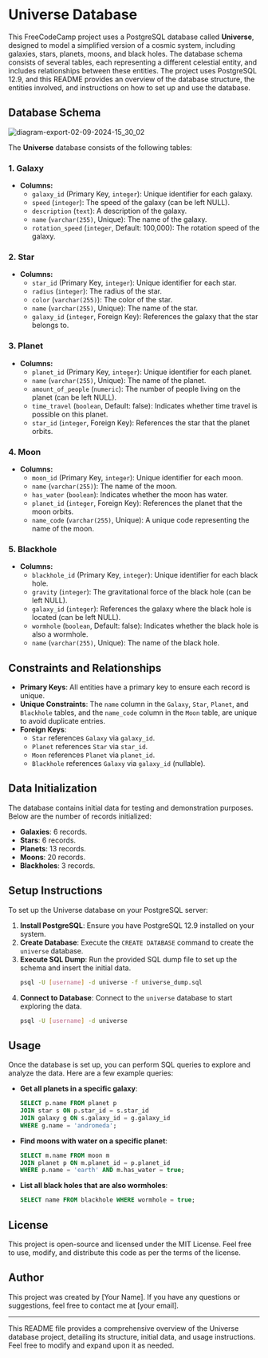# Universe Database

This FreeCodeCamp project uses a PostgreSQL database called **Universe**, designed to model a simplified version of a cosmic system, including galaxies, stars, planets, moons, and black holes. The database schema consists of several tables, each representing a different celestial entity, and includes relationships between these entities. The project uses PostgreSQL 12.9, and this README provides an overview of the database structure, the entities involved, and instructions on how to set up and use the database.


## Database Schema
![diagram-export-02-09-2024-15_30_02](https://github.com/user-attachments/assets/386c23b3-0853-4f73-aed7-685289253f12)

The **Universe** database consists of the following tables:

### 1. **Galaxy**
   - **Columns:**
     - `galaxy_id` (Primary Key, `integer`): Unique identifier for each galaxy.
     - `speed` (`integer`): The speed of the galaxy (can be left NULL).
     - `description` (`text`): A description of the galaxy.
     - `name` (`varchar(255)`, Unique): The name of the galaxy.
     - `rotation_speed` (`integer`, Default: 100,000): The rotation speed of the galaxy.

### 2. **Star**
   - **Columns:**
     - `star_id` (Primary Key, `integer`): Unique identifier for each star.
     - `radius` (`integer`): The radius of the star.
     - `color` (`varchar(255)`): The color of the star.
     - `name` (`varchar(255)`, Unique): The name of the star.
     - `galaxy_id` (`integer`, Foreign Key): References the galaxy that the star belongs to.

### 3. **Planet**
   - **Columns:**
     - `planet_id` (Primary Key, `integer`): Unique identifier for each planet.
     - `name` (`varchar(255)`, Unique): The name of the planet.
     - `amount_of_people` (`numeric`): The number of people living on the planet (can be left NULL).
     - `time_travel` (`boolean`, Default: false): Indicates whether time travel is possible on this planet.
     - `star_id` (`integer`, Foreign Key): References the star that the planet orbits.

### 4. **Moon**
   - **Columns:**
     - `moon_id` (Primary Key, `integer`): Unique identifier for each moon.
     - `name` (`varchar(255)`): The name of the moon.
     - `has_water` (`boolean`): Indicates whether the moon has water.
     - `planet_id` (`integer`, Foreign Key): References the planet that the moon orbits.
     - `name_code` (`varchar(255)`, Unique): A unique code representing the name of the moon.

### 5. **Blackhole**
   - **Columns:**
     - `blackhole_id` (Primary Key, `integer`): Unique identifier for each black hole.
     - `gravity` (`integer`): The gravitational force of the black hole (can be left NULL).
     - `galaxy_id` (`integer`): References the galaxy where the black hole is located (can be left NULL).
     - `wormhole` (`boolean`, Default: false): Indicates whether the black hole is also a wormhole.
     - `name` (`varchar(255)`, Unique): The name of the black hole.

## Constraints and Relationships

- **Primary Keys**: All entities have a primary key to ensure each record is unique.
- **Unique Constraints**: The `name` column in the `Galaxy`, `Star`, `Planet`, and `Blackhole` tables, and the `name_code` column in the `Moon` table, are unique to avoid duplicate entries.
- **Foreign Keys**: 
  - `Star` references `Galaxy` via `galaxy_id`.
  - `Planet` references `Star` via `star_id`.
  - `Moon` references `Planet` via `planet_id`.
  - `Blackhole` references `Galaxy` via `galaxy_id` (nullable).

## Data Initialization

The database contains initial data for testing and demonstration purposes. Below are the number of records initialized:

- **Galaxies**: 6 records.
- **Stars**: 6 records.
- **Planets**: 13 records.
- **Moons**: 20 records.
- **Blackholes**: 3 records.

## Setup Instructions

To set up the Universe database on your PostgreSQL server:

1. **Install PostgreSQL**: Ensure you have PostgreSQL 12.9 installed on your system.
2. **Create Database**: Execute the `CREATE DATABASE` command to create the `universe` database.
3. **Execute SQL Dump**: Run the provided SQL dump file to set up the schema and insert the initial data.
   ```bash
   psql -U [username] -d universe -f universe_dump.sql
   ```
4. **Connect to Database**: Connect to the `universe` database to start exploring the data.
   ```bash
   psql -U [username] -d universe
   ```

## Usage

Once the database is set up, you can perform SQL queries to explore and analyze the data. Here are a few example queries:

- **Get all planets in a specific galaxy**:
   ```sql
   SELECT p.name FROM planet p
   JOIN star s ON p.star_id = s.star_id
   JOIN galaxy g ON s.galaxy_id = g.galaxy_id
   WHERE g.name = 'andromeda';
   ```

- **Find moons with water on a specific planet**:
   ```sql
   SELECT m.name FROM moon m
   JOIN planet p ON m.planet_id = p.planet_id
   WHERE p.name = 'earth' AND m.has_water = true;
   ```

- **List all black holes that are also wormholes**:
   ```sql
   SELECT name FROM blackhole WHERE wormhole = true;
   ```

## License

This project is open-source and licensed under the MIT License. Feel free to use, modify, and distribute this code as per the terms of the license.

## Author

This project was created by [Your Name]. If you have any questions or suggestions, feel free to contact me at [your email].

---

This README file provides a comprehensive overview of the Universe database project, detailing its structure, initial data, and usage instructions. Feel free to modify and expand upon it as needed.
